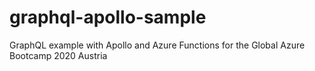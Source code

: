 # graphql-apollo-sample
GraphQL example with Apollo and Azure Functions for the Global Azure Bootcamp 2020 Austria
